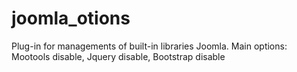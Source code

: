 joomla_otions
=============

Plug-in for managements of built-in libraries Joomla. Main options: Mootools disable, Jquery disable, Bootstrap disable
